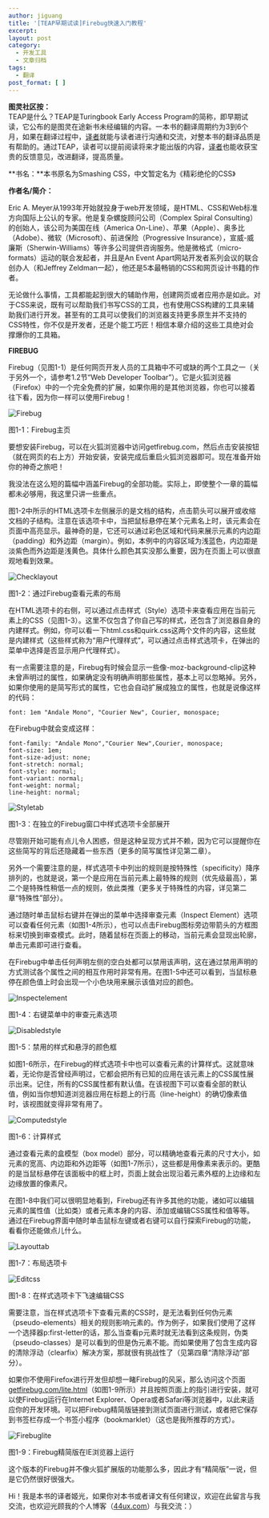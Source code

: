 ```yaml
---
author: jiguang
title: '[TEAP早期试读]Firebug快速入门教程'
excerpt:
layout: post
category:
  - 开发工具
  - 文章归档
tags:
  - 翻译
post_format: [ ]
---
```

**图灵社区按：**  
TEAP是什么？TEAP是Turingbook Early Access Program的简称，即早期试读，它公布的是图灵在途新书未经编辑的内容。一本书的翻译周期约为3到6个月，如果在翻译过程中，[译者][1]就能与读者进行沟通和交流，对整本书的翻译品质是有帮助的。通过TEAP，读者可以提前阅读将来才能出版的内容，[译者][1]也能收获宝贵的反馈意见，改进翻译，提高质量。

**书名：**本书原名为Smashing CSS，中文暂定名为《精彩绝伦的CSS》

**作者名/简介：**

Eric A. Meyer从1993年开始就投身于web开发领域，是HTML、CSS和Web标准方向国际上公认的专家。他是复杂螺旋顾问公司（Complex Spiral Consulting）的创始人，该公司为美国在线（America On-Line）、苹果（Apple）、奥多比（Adobe）、微软（Microsoft）、前进保险（Progressive Insurance），宣威-威廉斯（Sherwin-Williams）等许多公司提供咨询服务。他是微格式（micro- formats）运动的联合发起者，并且是An Event Apart网站开发者系列会议的联合创办人（和Jeffrey Zeldman一起），他还是5本最畅销的CSS和网页设计书籍的作者。

无论做什么事情，工具都能起到很大的辅助作用，创建网页或者应用亦是如此。对于CSS来说，既有可以帮助我们书写CSS的工具，也有使用CSS构建的工具来辅助我们进行开发。甚至有的工具可以使我们的浏览器支持更多原生并不支持的CSS特性，你不仅是开发者，还是个能工巧匠！相信本章介绍的这些工具绝对会撑爆你的工具箱。

**FIREBUG**

Firebug（见图1-1）是任何网页开发人员的工具箱中不可或缺的两个工具之一（关于另外一个，请参考1.2节“Web Developer Toolbar”）。它是火狐浏览器（Firefox）中的一个完全免费的扩展，如果你用的是其他浏览器，你也可以接着往下看，因为你一样可以使用Firebug！

![Firebug][2]

图1-1：Firebug主页

要想安装Firebug，可以在火狐浏览器中访问getfirebug.com，然后点击安装按钮（就在网页的右上方）开始安装，安装完成后重启火狐浏览器即可。现在准备开始你的神奇之旅吧！

我没法在这么短的篇幅中涵盖Firebug的全部功能。实际上，即使整个一章的篇幅都未必够用，我这里只讲一些重点。

图1-2中所示的HTML选项卡左侧展示的是文档的结构，点击箭头可以展开或收缩文档的子结构。注意在该选项卡中，当把鼠标悬停在某个元素名上时，该元素会在页面中高亮显示。最神奇的是，它还可以通过彩色区域和代码来展示元素的内边距（padding）和外边距（margin）。例如，本例中的内容区域为浅蓝色，内边距是淡紫色而外边距是浅黄色。具体什么颜色其实没那么重要，因为在页面上可以很直观地看到效果。

![Checklayout][3]

图1-2：通过Firebug查看元素的布局

在HTML选项卡的右侧，可以通过点击样式（Style）选项卡来查看应用在当前元素上的CSS（见图1-3）。这里不仅包含了你自己写的样式，还包含了浏览器自身的内建样式。例如，你可以看一下html.css和quirk.css这两个文件的内容，这些就是内建样式（这些样式称为“用户代理样式”，可以通过点击样式选项卡，在弹出的菜单中选择是否显示用户代理样式）。

有一点需要注意的是，Firebug有时候会显示一些像-moz-background-clip这种未曾声明过的属性，如果确定没有明确声明那些属性，基本上可以忽略掉。另外，如果你使用的是简写形式的属性，它也会自动扩展成独立的属性，也就是说像这样的代码：

    font: 1em "Andale Mono", "Courier New", Courier, monospace;

在Firebug中就会变成这样：

    font-family: "Andale Mono","Courier New",Courier, monospace;
    font-size: 1em;
    font-size-adjust: none;
    font-stretch: normal;
    font-style: normal;
    font-variant: normal;
    font-weight: normal;
    line-height: normal;

![Styletab][4]

图1-3：在独立的Firebug窗口中样式选项卡全部展开

尽管刚开始可能有点儿令人困惑，但是这种呈现方式并不赖，因为它可以提醒你在这些简写的背后还隐藏着一些东西（更多的简写属性详见第二章）。

另外一个需要注意的是，样式选项卡中列出的规则是按特殊性（specificity）降序排列的，也就是说，第一个是应用在当前元素上最特殊的规则（优先级最高），第二个是特殊性稍低一点的规则，依此类推（更多关于特殊性的内容，详见第二章“特殊性”部分）。

通过随时单击鼠标右键并在弹出的菜单中选择审查元素（Inspect Element）选项可以查看任何元素（如图1-4所示），也可以点击Firebug图标旁边带箭头的方框图标来切换到审查模式。此时，随着鼠标在页面上的移动，当前元素会显现出轮廓，单击元素即可进行查看。

在Firebug中单击任何声明左侧的空白处都可以禁用该声明，这在通过禁用声明的方式测试各个属性之间的相互作用时非常有用。在图1-5中还可以看到，当鼠标悬停在颜色值上时会出现一个小色块用来展示该值对应的颜色。

![Inspectelement][5]

图1-4：右键菜单中的审查元素选项

![Disabledstyle][6]

图1-5：禁用的样式和悬浮的颜色框

如图1-6所示，在Firebug的样式选项卡中也可以查看元素的计算样式。这就意味着，无论你是否曾经声明过，它都会把所有已知的应用在该元素上的CSS属性展示出来。记住，所有的CSS属性都有默认值。在该视图下可以查看全部的默认值，例如当你想知道浏览器应用在标题上的行高（line-height）的确切像素值时，该视图就变得非常有用了。

![Computedstyle][7]

图1-6：计算样式

通过查看元素的盒模型（box model）部分，可以精确地查看元素的尺寸大小，如元素的宽高、内边距和外边距等（如图1-7所示），这些都是用像素来表示的。更酷的是当鼠标悬停在该面板中的框上时，页面上就会出现沿着元素外框的上边缘和左边缘放置的像素尺。

在图1-8中我们可以很明显地看到，Firebug还有许多其他的功能，诸如可以编辑元素的属性值（比如类）或者元素本身的内容、添加或编辑CSS属性和值等等。通过在Firebug界面中随时单击鼠标左键或者右键可以自行探索Firebug的功能，看看你还能做点儿什么。

![Layouttab][8]

图1-7：布局选项卡

![Editcss][9]

图1-8：在样式选项卡下飞速编辑CSS

需要注意，当在样式选项卡下查看元素的CSS时，是无法看到任何伪元素（pseudo-elements）相关的规则影响元素的。作为例子，如果我们使用了这样一个选择器p:first-letter的话，那么当查看p元素时就无法看到这条规则，伪类（pseudo-classes）是可以看到的但是伪元素不能。而如果使用了包含生成内容的清除浮动（clearfix）解决方案，那就很有挑战性了（见第四章“清除浮动”部分）。

如果你不使用Firefox进行开发但却想一睹Firebug的风采，那么访问这个页面[getfirebug.com/lite.html][10]（如图1-9所示）并且按照页面上的指引进行安装，就可以使Firebug运行在Internet Explorer、Opera或者Safari等浏览器中，以此来适应你的开发环境。可以把Firebug精简版链接到测试页面进行测试，或者把它保存到书签栏存成一个书签小程序（bookmarklet）（这也是我所推荐的方式）。

![Firebuglite][11]

图1-9：Firebug精简版在IE浏览器上运行

这个版本的Firebug并不像火狐扩展版的功能那么多，因此才有“精简版”一说，但是它仍然很好很强大。

Hi！我是本书的译者姬光，如果你对本书或者译文有任何建议，欢迎在此留言与我交流，也欢迎光顾我的个人博客（[44ux.com][12]）与我交流：）

 [1]: http://www.44ux.com "译者"
 [2]: http://44ux.com/wp-content/uploads/2012/02/firebug.png "firebug.png"
 [3]: http://44ux.com/wp-content/uploads/2012/02/checklayout.png "checklayout.png"
 [4]: http://44ux.com/wp-content/uploads/2012/02/styletab.png "styletab.png"
 [5]: http://44ux.com/wp-content/uploads/2012/02/inspectelement.png "inspectelement.png"
 [6]: http://44ux.com/wp-content/uploads/2012/02/disabledstyle.png "disabledstyle.png"
 [7]: http://44ux.com/wp-content/uploads/2012/02/computedstyle.png "computedstyle.png"
 [8]: http://44ux.com/wp-content/uploads/2012/02/layouttab.png "layouttab.png"
 [9]: http://44ux.com/wp-content/uploads/2012/02/editcss.png "editcss.png"
 [10]: http://getfirebug.com/lite.html
 [11]: http://44ux.com/wp-content/uploads/2012/02/firebuglite.png "firebuglite.png"
 [12]: http://www.44ux.com "姬光的博客"